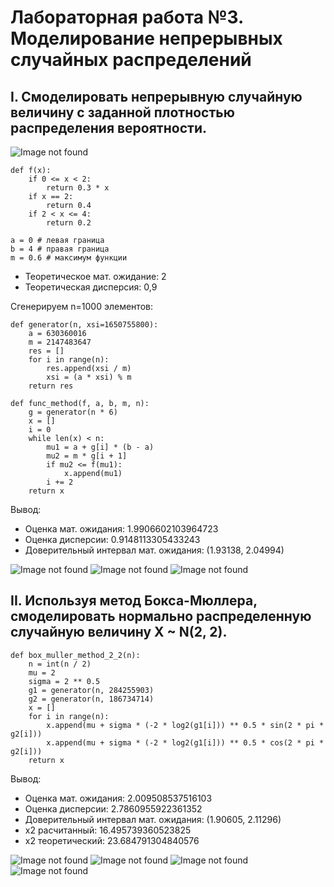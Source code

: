 # Лабораторная работа №3. Моделирование непрерывных случайных распределений

## I. Смоделировать непрерывную случайную величину с заданной плотностью распределения вероятности.

![Image not found](images/picture.gif)

```
def f(x):
    if 0 <= x < 2:
        return 0.3 * x
    if x == 2:
        return 0.4
    if 2 < x <= 4:
        return 0.2

a = 0 # левая граница
b = 4 # правая граница
m = 0.6 # максимум функции
```

- Теоретическое мат. ожидание: 2
- Теоретическая дисперсия: 0,9

Сгенерируем n=1000 элементов:
```
def generator(n, xsi=1650755800):
    a = 630360016
    m = 2147483647
    res = []
    for i in range(n):
        res.append(xsi / m)
        xsi = (a * xsi) % m
    return res

def func_method(f, a, b, m, n):
    g = generator(n * 6)
    x = []
    i = 0
    while len(x) < n:
        mu1 = a + g[i] * (b - a)
        mu2 = m * g[i + 1]
        if mu2 <= f(mu1):
            x.append(mu1)
        i += 2
    return x
```

Вывод:
- Оценка мат. ожидания: 1.9906602103964723
- Оценка дисперсии: 0.9148113305433243
- Доверительный интервал мат. ожидания: (1.93138, 2.04994)

![Image not found](images/1.1.jpg)
![Image not found](images/1.2.jpg)
![Image not found](images/1.3.jpg)

## II. Используя метод Бокса-Мюллера, смоделировать нормально распределенную случайную величину X ~ N(2, 2).

```
def box_muller_method_2_2(n):
    n = int(n / 2)
    mu = 2
    sigma = 2 ** 0.5
    g1 = generator(n, 284255903)
    g2 = generator(n, 186734714)
    x = []
    for i in range(n):
        x.append(mu + sigma * (-2 * log2(g1[i])) ** 0.5 * sin(2 * pi * g2[i]))
        x.append(mu + sigma * (-2 * log2(g1[i])) ** 0.5 * cos(2 * pi * g2[i]))
    return x
```

Вывод:
- Оценка мат. ожидания: 2.009508537516103
- Оценка дисперсии: 2.7860955922361352
- Доверительный интервал мат. ожидания: (1.90605, 2.11296)
- x2 расчитанный: 16.495739360523825
- x2 теоретический: 23.684791304840576

![Image not found](images/tablepng.png)
![Image not found](images/2.1.jpg)
![Image not found](images/2.2.jpg)
![Image not found](images/2.3.jpg)